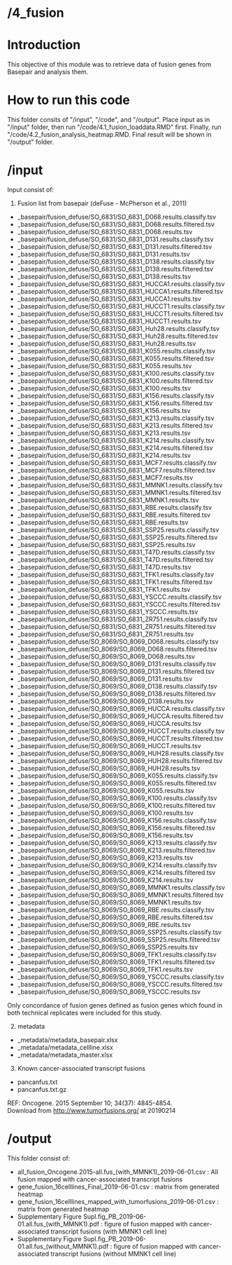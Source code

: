 # /4_fusion
# Introduction
This objective of this module was to retrieve data of fusion genes from Basepair and analysis them.

# How to run this code
This folder consits of  "/input", "/code", and "/output". Place input as in "/input" folder, then run "/code/4.1_fusion_loaddata.RMD" first. Finally, run "/code/4.2_fusion_analysis_heatmap.RMD. Final result will be shown in "/output" folder.

# /input
Input consist of: <br/>
1. Fusion list from basepair (deFuse - McPherson et al., 2011)
-	_basepair/fusion_defuse/SO_6831/SO_6831_D068.results.classify.tsv
-	_basepair/fusion_defuse/SO_6831/SO_6831_D068.results.filtered.tsv
-	_basepair/fusion_defuse/SO_6831/SO_6831_D068.results.tsv
-	_basepair/fusion_defuse/SO_6831/SO_6831_D131.results.classify.tsv
-	_basepair/fusion_defuse/SO_6831/SO_6831_D131.results.filtered.tsv
-	_basepair/fusion_defuse/SO_6831/SO_6831_D131.results.tsv
-	_basepair/fusion_defuse/SO_6831/SO_6831_D138.results.classify.tsv
-	_basepair/fusion_defuse/SO_6831/SO_6831_D138.results.filtered.tsv
-	_basepair/fusion_defuse/SO_6831/SO_6831_D138.results.tsv
-	_basepair/fusion_defuse/SO_6831/SO_6831_HUCCA1.results.classify.tsv
-	_basepair/fusion_defuse/SO_6831/SO_6831_HUCCA1.results.filtered.tsv
-	_basepair/fusion_defuse/SO_6831/SO_6831_HUCCA1.results.tsv
-	_basepair/fusion_defuse/SO_6831/SO_6831_HUCCT1.results.classify.tsv
-	_basepair/fusion_defuse/SO_6831/SO_6831_HUCCT1.results.filtered.tsv
-	_basepair/fusion_defuse/SO_6831/SO_6831_HUCCT1.results.tsv
-	_basepair/fusion_defuse/SO_6831/SO_6831_Huh28.results.classify.tsv
-	_basepair/fusion_defuse/SO_6831/SO_6831_Huh28.results.filtered.tsv
-	_basepair/fusion_defuse/SO_6831/SO_6831_Huh28.results.tsv
-	_basepair/fusion_defuse/SO_6831/SO_6831_K055.results.classify.tsv
-	_basepair/fusion_defuse/SO_6831/SO_6831_K055.results.filtered.tsv
-	_basepair/fusion_defuse/SO_6831/SO_6831_K055.results.tsv
-	_basepair/fusion_defuse/SO_6831/SO_6831_K100.results.classify.tsv
-	_basepair/fusion_defuse/SO_6831/SO_6831_K100.results.filtered.tsv
-	_basepair/fusion_defuse/SO_6831/SO_6831_K100.results.tsv
-	_basepair/fusion_defuse/SO_6831/SO_6831_K156.results.classify.tsv
-	_basepair/fusion_defuse/SO_6831/SO_6831_K156.results.filtered.tsv
-	_basepair/fusion_defuse/SO_6831/SO_6831_K156.results.tsv
-	_basepair/fusion_defuse/SO_6831/SO_6831_K213.results.classify.tsv
-	_basepair/fusion_defuse/SO_6831/SO_6831_K213.results.filtered.tsv
-	_basepair/fusion_defuse/SO_6831/SO_6831_K213.results.tsv
-	_basepair/fusion_defuse/SO_6831/SO_6831_K214.results.classify.tsv
-	_basepair/fusion_defuse/SO_6831/SO_6831_K214.results.filtered.tsv
-	_basepair/fusion_defuse/SO_6831/SO_6831_K214.results.tsv
-	_basepair/fusion_defuse/SO_6831/SO_6831_MCF7.results.classify.tsv
-	_basepair/fusion_defuse/SO_6831/SO_6831_MCF7.results.filtered.tsv
-	_basepair/fusion_defuse/SO_6831/SO_6831_MCF7.results.tsv
-	_basepair/fusion_defuse/SO_6831/SO_6831_MMNK1.results.classify.tsv
-	_basepair/fusion_defuse/SO_6831/SO_6831_MMNK1.results.filtered.tsv
-	_basepair/fusion_defuse/SO_6831/SO_6831_MMNK1.results.tsv
-	_basepair/fusion_defuse/SO_6831/SO_6831_RBE.results.classify.tsv
-	_basepair/fusion_defuse/SO_6831/SO_6831_RBE.results.filtered.tsv
-	_basepair/fusion_defuse/SO_6831/SO_6831_RBE.results.tsv
-	_basepair/fusion_defuse/SO_6831/SO_6831_SSP25.results.classify.tsv
-	_basepair/fusion_defuse/SO_6831/SO_6831_SSP25.results.filtered.tsv
-	_basepair/fusion_defuse/SO_6831/SO_6831_SSP25.results.tsv
-	_basepair/fusion_defuse/SO_6831/SO_6831_T47D.results.classify.tsv
-	_basepair/fusion_defuse/SO_6831/SO_6831_T47D.results.filtered.tsv
-	_basepair/fusion_defuse/SO_6831/SO_6831_T47D.results.tsv
-	_basepair/fusion_defuse/SO_6831/SO_6831_TFK1.results.classify.tsv
-	_basepair/fusion_defuse/SO_6831/SO_6831_TFK1.results.filtered.tsv
-	_basepair/fusion_defuse/SO_6831/SO_6831_TFK1.results.tsv
-	_basepair/fusion_defuse/SO_6831/SO_6831_YSCCC.results.classify.tsv
-	_basepair/fusion_defuse/SO_6831/SO_6831_YSCCC.results.filtered.tsv
-	_basepair/fusion_defuse/SO_6831/SO_6831_YSCCC.results.tsv
-	_basepair/fusion_defuse/SO_6831/SO_6831_ZR751.results.classify.tsv
-	_basepair/fusion_defuse/SO_6831/SO_6831_ZR751.results.filtered.tsv
-	_basepair/fusion_defuse/SO_6831/SO_6831_ZR751.results.tsv
-	_basepair/fusion_defuse/SO_8069/SO_8069_D068.results.classify.tsv
-	_basepair/fusion_defuse/SO_8069/SO_8069_D068.results.filtered.tsv
-	_basepair/fusion_defuse/SO_8069/SO_8069_D068.results.tsv
-	_basepair/fusion_defuse/SO_8069/SO_8069_D131.results.classify.tsv
-	_basepair/fusion_defuse/SO_8069/SO_8069_D131.results.filtered.tsv
-	_basepair/fusion_defuse/SO_8069/SO_8069_D131.results.tsv
-	_basepair/fusion_defuse/SO_8069/SO_8069_D138.results.classify.tsv
-	_basepair/fusion_defuse/SO_8069/SO_8069_D138.results.filtered.tsv
-	_basepair/fusion_defuse/SO_8069/SO_8069_D138.results.tsv
-	_basepair/fusion_defuse/SO_8069/SO_8069_HUCCA.results.classify.tsv
-	_basepair/fusion_defuse/SO_8069/SO_8069_HUCCA.results.filtered.tsv
-	_basepair/fusion_defuse/SO_8069/SO_8069_HUCCA.results.tsv
-	_basepair/fusion_defuse/SO_8069/SO_8069_HUCCT.results.classify.tsv
-	_basepair/fusion_defuse/SO_8069/SO_8069_HUCCT.results.filtered.tsv
-	_basepair/fusion_defuse/SO_8069/SO_8069_HUCCT.results.tsv
-	_basepair/fusion_defuse/SO_8069/SO_8069_HUH28.results.classify.tsv
-	_basepair/fusion_defuse/SO_8069/SO_8069_HUH28.results.filtered.tsv
-	_basepair/fusion_defuse/SO_8069/SO_8069_HUH28.results.tsv
-	_basepair/fusion_defuse/SO_8069/SO_8069_K055.results.classify.tsv
-	_basepair/fusion_defuse/SO_8069/SO_8069_K055.results.filtered.tsv
-	_basepair/fusion_defuse/SO_8069/SO_8069_K055.results.tsv
-	_basepair/fusion_defuse/SO_8069/SO_8069_K100.results.classify.tsv
-	_basepair/fusion_defuse/SO_8069/SO_8069_K100.results.filtered.tsv
-	_basepair/fusion_defuse/SO_8069/SO_8069_K100.results.tsv
-	_basepair/fusion_defuse/SO_8069/SO_8069_K156.results.classify.tsv
-	_basepair/fusion_defuse/SO_8069/SO_8069_K156.results.filtered.tsv
-	_basepair/fusion_defuse/SO_8069/SO_8069_K156.results.tsv
-	_basepair/fusion_defuse/SO_8069/SO_8069_K213.results.classify.tsv
-	_basepair/fusion_defuse/SO_8069/SO_8069_K213.results.filtered.tsv
-	_basepair/fusion_defuse/SO_8069/SO_8069_K213.results.tsv
-	_basepair/fusion_defuse/SO_8069/SO_8069_K214.results.classify.tsv
-	_basepair/fusion_defuse/SO_8069/SO_8069_K214.results.filtered.tsv
-	_basepair/fusion_defuse/SO_8069/SO_8069_K214.results.tsv
-	_basepair/fusion_defuse/SO_8069/SO_8069_MMNK1.results.classify.tsv
-	_basepair/fusion_defuse/SO_8069/SO_8069_MMNK1.results.filtered.tsv
-	_basepair/fusion_defuse/SO_8069/SO_8069_MMNK1.results.tsv
-	_basepair/fusion_defuse/SO_8069/SO_8069_RBE.results.classify.tsv
-	_basepair/fusion_defuse/SO_8069/SO_8069_RBE.results.filtered.tsv
-	_basepair/fusion_defuse/SO_8069/SO_8069_RBE.results.tsv
-	_basepair/fusion_defuse/SO_8069/SO_8069_SSP25.results.classify.tsv
-	_basepair/fusion_defuse/SO_8069/SO_8069_SSP25.results.filtered.tsv
-	_basepair/fusion_defuse/SO_8069/SO_8069_SSP25.results.tsv
-	_basepair/fusion_defuse/SO_8069/SO_8069_TFK1.results.classify.tsv
-	_basepair/fusion_defuse/SO_8069/SO_8069_TFK1.results.filtered.tsv
-	_basepair/fusion_defuse/SO_8069/SO_8069_TFK1.results.tsv
-	_basepair/fusion_defuse/SO_8069/SO_8069_YSCCC.results.classify.tsv
-	_basepair/fusion_defuse/SO_8069/SO_8069_YSCCC.results.filtered.tsv
-	_basepair/fusion_defuse/SO_8069/SO_8069_YSCCC.results.tsv <br/>

Only concordance of fusion genes defined as fusion genes which found in both technical replicates were included for this study.

2. metadata
-	_metadata/metadata_basepair.xlsx
-	_metadata/metadata_cellline.xlsx
-	_metadata/metadata_master.xlsx

3. Known cancer-associated transcript fusions
-	pancanfus.txt
-	pancanfus.txt.gz <br/>

REF: Oncogene. 2015 September 10; 34(37): 4845-4854. <br/>
Download from http://www.tumorfusions.org/ at 20190214

# /output
This folder consist of: <br/> 

-	all_fusion_Oncogene.2015-all.fus_(with_MMNK1)_2019-06-01.csv : All fusion mapped with cancer-associated transcript fusions
-	gene_fusion_16celllines_Final_2019-06-01.csv : matrix from generated heatmap
-	gene_fusion_16celllines_mapped_with_tumorfusions_2019-06-01.csv : matrix from generated heatmap
-	Supplementary Figure Supl.fig_PB_2019-06-01.all.fus_(with_MMNK1).pdf : figure of fusion mapped with cancer-associated transcript fusions (with MMNK1 cell line)
-	Supplementary Figure Supl.fig_PB_2019-06-01.all.fus_(without_MMNK1).pdf : figure of fusion mapped with cancer-associated transcript fusions (without MMNK1 cell line)